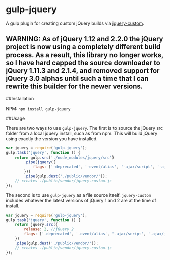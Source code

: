 gulp-jquery
===

A gulp plugin for creating custom jQuery builds via [jquery-custom](https://www.npmjs.com/package/jquery-custom).

## WARNING: As of jQuery 1.12 and 2.2.0 the jQuery project is now using a completely different build process. As a result, this library no longer works, so I have hard capped the source downloader to jQuery 1.11.3 and 2.1.4, and removed support for jQuery 3.0 alphas until such a time that I can rewrite this builder for the newer versions.

##Installation

NPM: `npm install gulp-jquery`

##Usage

There are two ways to use `gulp-jquery`.  The first is to source the jQuery src folder from a local jquery install, such as from npm. This will build jQuery using exactly the version you have installed.

```js
var jquery = require('gulp-jquery');
gulp.task('jquery', function () {
	return gulp.src('./node_modules/jquery/src')
		.pipe(jquery({
			flags: ['-deprecated', '-event/alias', '-ajax/script', '-ajax/jsonp', '-exports/global']
		}))
		.pipe(gulp.dest('./public/vendor/'));
	// creates ./public/vendor/jquery.custom.js
});
```

The second is to use `gulp-jquery` as a file source itself. `jquery-custom` includes whatever the latest versions of jQuery 1 and 2 are at the time of install.

```js
var jquery = require('gulp-jquery');
gulp.task('jquery', function () {
	return jquery.src({
		release: 2, //jQuery 2
		flags: ['-deprecated', '-event/alias', '-ajax/script', '-ajax/jsonp', '-exports/global']
	})
	.pipe(gulp.dest('./public/vendor/'));
	// creates ./public/vendor/jquery.custom.js
});
```